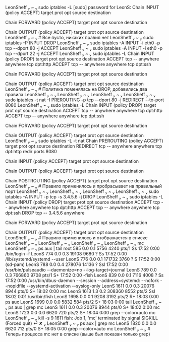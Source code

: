 LeonSheff  ~  sudo iptables -L
[sudo] password for LeonS:
Chain INPUT (policy ACCEPT)
target     prot opt source               destination

Chain FORWARD (policy ACCEPT)
target     prot opt source               destination

Chain OUTPUT (policy ACCEPT)
target     prot opt source               destination
 LeonSheff  ~  # Все пусто, никаких правил нет
 LeonSheff  ~  sudo iptables -P INPUT DROP
 LeonSheff  ~  sudo iptables -A INPUT -i eth0 -p tcp --dport 80 -j ACCEPT
 LeonSheff  ~  sudo iptables -A INPUT -i eth0 -p tcp --dport 22 -j ACCEPT
 LeonSheff  ~  sudo iptables -L
Chain INPUT (policy DROP)
target     prot opt source               destination
ACCEPT     tcp  --  anywhere             anywhere             tcp dpt:http
ACCEPT     tcp  --  anywhere             anywhere             tcp dpt:ssh

Chain FORWARD (policy ACCEPT)
target     prot opt source               destination

Chain OUTPUT (policy ACCEPT)
target     prot opt source               destination
 LeonSheff  ~  # Политика поменялась на DROP, добавились два правила
 LeonSheff  ~ 
 LeonSheff  ~ 
 LeonSheff  ~ 
  LeonSheff  ~  sudo iptables -t nat -I PREROUTING -p tcp --dport 80 -j REDIRECT --to-port 8080
 LeonSheff  ~  sudo iptables -L
Chain INPUT (policy DROP)
target     prot opt source               destination
ACCEPT     tcp  --  anywhere             anywhere             tcp dpt:http
ACCEPT     tcp  --  anywhere             anywhere             tcp dpt:ssh

Chain FORWARD (policy ACCEPT)
target     prot opt source               destination

Chain OUTPUT (policy ACCEPT)
target     prot opt source               destination
 LeonSheff  ~  sudo iptables -L -t nat
Chain PREROUTING (policy ACCEPT)
target     prot opt source               destination
REDIRECT   tcp  --  anywhere             anywhere             tcp dpt:http redir ports 8080

Chain INPUT (policy ACCEPT)
target     prot opt source               destination

Chain OUTPUT (policy ACCEPT)
target     prot opt source               destination

Chain POSTROUTING (policy ACCEPT)
target     prot opt source               destination
 LeonSheff  ~  # Правило применилось и пробрасывает на правильный порт
 LeonSheff  ~ 
 LeonSheff  ~ 
 LeonSheff  ~ 
 LeonSheff  ~  sudo iptables -A INPUT -p tcp -s 3.4.5.6 -j DROP
 LeonSheff  ~  sudo iptables -L
Chain INPUT (policy DROP)
target     prot opt source               destination
ACCEPT     tcp  --  anywhere             anywhere             tcp dpt:http
ACCEPT     tcp  --  anywhere             anywhere             tcp dpt:ssh
DROP       tcp  --  3.4.5.6              anywhere

Chain FORWARD (policy ACCEPT)
target     prot opt source               destination

Chain OUTPUT (policy ACCEPT)
target     prot opt source               destination
 LeonSheff  ~  # Правило применилось и отображается в списке
 LeonSheff  ~ 
 LeonSheff  ~ 
 LeonSheff  ~ 
 LeonSheff  ~  mc
 LeonSheff  ~  ps aux | tail
root         585  0.0  0.1   5756  4240 pts/1    Ss   17:52   0:00 /bin/login -f
LeonS       774  0.0  0.3  19108  9680 ?        Ss   17:52   0:00 /lib/systemd/systemd --user
LeonS       776  0.0  0.1 171732  3760 ?        S    17:52   0:00 (sd-pam)
LeonS       788  0.0  0.4 278076 14136 ?        Ssl  17:52   0:00 /usr/bin/pulseaudio --daemonize=no --log-target=journal
LeonS       789  0.0  0.3 766860  9708 pts/1    S+   17:52   0:00 -fish
LeonS       839  0.0  0.1   7116  4008 ?        Ss   17:52   0:00 /usr/bin/dbus-daemon --session --address=systemd: --nofork --nopidfile --systemd-activation --syslog-only
LeonS      1611  0.0  0.3  20076  8944 pts/0    S+   18:02   0:00 mc
LeonS      1613  1.3  0.2 308360  8552 pts/2    Ssl  18:02   0:01 /usr/bin/fish
LeonS      1698  0.0  0.1   9208  3192 pts/2    R+   18:03   0:00 ps aux
LeonS      1699  0.0  0.0   5832   584 pts/2    S+   18:03   0:00 tail
 LeonSheff  ~  ps aux | grep mc
LeonS      1611  0.0  0.3  20076  8944 pts/0    S+   18:02   0:00 mc
LeonS      1723  0.0  0.0   6620   720 pts/2    S+   18:04   0:00 grep --color=auto mc
 LeonSheff  ~  kill -s 9 1611
fish: Job 1, 'mc' terminated by signal SIGKILL (Forced quit)
                                                            ⏎
 ✘  LeonSheff  ~  ps aux | grep mc
LeonS      1820  0.0  0.0   6620   712 pts/0    S+   18:05   0:00 grep --color=auto mc
 LeonSheff  ~  # Теперь процесса mc нет в списке (выше был показан только grep)